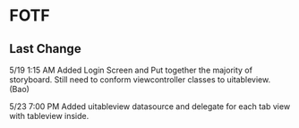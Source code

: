 # FOTF

## Last Change

5/19 1:15 AM Added Login Screen and Put together the majority of storyboard. Still need to conform viewcontroller classes to uitableview. (Bao)

5/23 7:00 PM Added uitableview datasource and delegate for each tab view with tableview inside.
